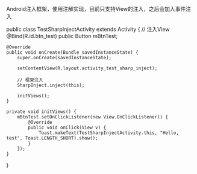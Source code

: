 Android注入框架，使用注解实现，目前只支持View的注入，之后会加入事件注入


public class TestSharpInjectActivity extends Activity {
    // 注入View
    @Bind(R.id.btn_test)
    public Button mBtnTest;

    @Override
    public void onCreate(Bundle savedInstanceState) {
        super.onCreate(savedInstanceState);

        setContentView(R.layout.activity_test_sharp_inject);

        // 框架注入
        SharpInject.inject(this);

        initViews();
    }

    private void initViews() {
        mBtnTest.setOnClickListener(new View.OnClickListener() {
            @Override
            public void onClick(View v) {
                Toast.makeText(TestSharpInjectActivity.this, "Hello, test", Toast.LENGTH_SHORT).show();
            }
        });
    }
}

